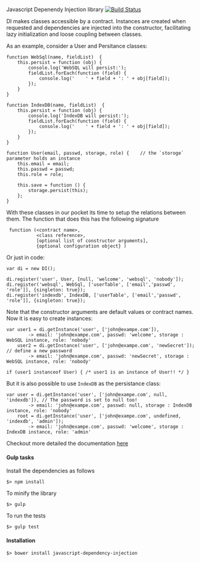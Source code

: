 Javascript Depenendy Injection library [![Build Status](https://travis-ci.org/scaljeri/javascript-dependency-injection.png)](https://travis-ci.org/scaljeri/javascript-dependency-injection)

 DI makes classes accessible by a contract. Instances are created when requested and 
 dependencies are injected into the constructor, facilitating lazy initialization and 
 loose coupling between classes.
     
 As an example, consider a User and Persitance classes:
 
    function WebSql(name, fieldList)  {
        this.persist = function (obj) {
            console.log('WebSQL will persist:');
            fieldList.forEach(function (field) {
                console.log('    ' + field + ': ' + obj[field]);
            });
        }
    }

    function IndexDB(name, fieldList)  {
        this.persist = function (obj) {
            console.log('IndexDB will persist:');
            fieldList.forEach(function (field) {
                console.log('    ' + field + ': ' + obj[field]);
            });
        }
    }

    function User(email, passwd, storage, role) {    // the `storoge` parameter holds an instance
        this.email = email;
        this.passwd = passwd;
        this.role = role;

        this.save = function () {
            storage.persist(this);
        };
    }

 With these classes in our pocket its time to setup the relations between them. The function that does this has the 
 following signature
 
     function (<contract name>, 
               <class reference>, 
               [optional list of constructor arguments], 
               {optional configuration object} ) 
               
 Or just in code:
 
    var di = new DI();
    
    di.register('user', User, [null, 'welcome', 'websql', 'nobody']);
    di.register('websql', WebSql, ['userTable', ['email','passwd', 'role']], {singleton: true});
    di.register('indexdb', IndexDB, ['userTable', ['email','passwd', 'role']], {singleton: true});
          
Note that the constructor arguments are default values or contract names. Now it is easy to create 
instances:

    var user1 = di.getInstance('user', ['john@exampe.com']),
            -> email: 'john@exampe.com', passwd: 'welcome', storage : WebSQL instance, role: 'nobody'
        user2 = di.getInstance('user', ['john@exampe.com', 'newSecret']); // define a new password
            -> email: 'john@exampe.com', passwd: 'newSecret', storage : WebSQL instance, role: 'nobody'
            
    if (user1 instanceof User) { /* user1 is an instance of User!! */ }
    
But it is also possible to use `IndexDB` as the persistance class:

    var user = di.getInstance('user', ['john@exampe.com', null, 'indexdb']), // The password is set to null too!
            -> email: 'john@exampe.com', passwd: null, storage : IndexDB instance, role: 'nobody'
        root = di.getInstance('user', ['john@exampe.com', undefined, 'indexdb', 'admin']); 
            -> email: 'john@exampe.com', passwd: 'welcome', storage : IndexDB instance, role: 'admin'
            
Checkout more detailed the documentation [here](http://scaljeri.github.io/javascript-dependency-injection/classes/DI.html)

#### Gulp tasks ####

Install the dependencies as follows

    $> npm install

To minify the library

    $> gulp
    
To run the tests

    $> gulp test

#### Installation ####

    $> bower install javascript-dependency-injection